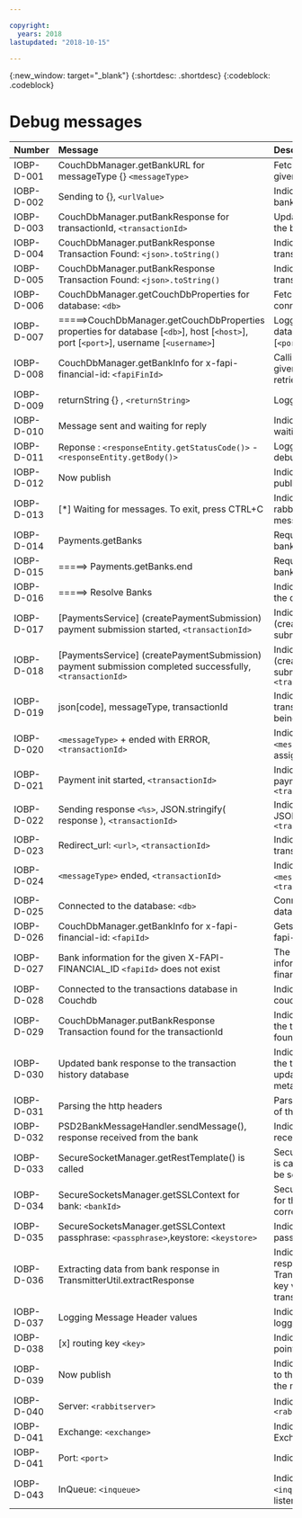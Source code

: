 ```yaml
---

copyright:
  years: 2018
lastupdated: "2018-10-15"

---
```


<!-- Common attributes used in the template are defined as follows: -->
{:new_window: target="_blank"}
{:shortdesc: .shortdesc}
{:codeblock: .codeblock}

# Debug messages

| Number | Message | Description |
| :--- | :--- | :--- |
| IOBP-D-001 | CouchDbManager.getBankURL for messageType {} `<messageType>` | Fetching the bank URL from the database given the message type: `<messageType>` |
| IOBP-D-002 | Sending to {}, `<urlValue>` | Indicates that the request is being sent to bank, `<urlValue>` |
| IOBP-D-003 | CouchDbManager.putBankResponse for transactionId, `<transactionId>` | Updates the transactions database with the bank response metadata |
| IOBP-D-004 | CouchDbManager.putBankResponse Transaction Found: `<json>.toString()` | Indicates the transaction with the given transationId is found |
| IOBP-D-005 | CouchDbManager.putBankResponse Transaction Found: `<json>.toString()` | Indicates the transaction with the given transationId is found |
| IOBP-D-006 | CouchDbManager.getCouchDbProperties for database: `<db>` | Fetching the couchdb properties to connect to database: `<db>` |
| IOBP-D-007 | =====>CouchDbManager.getCouchDbProperties properties for database [`<db>`], host [`<host>`], port [`<port>`], username [`<username>`] | Logging the CouchDb properties for database [`<db>`], host [`<host>`], port [`<port>`], username [`<username>`] |
| IOBP-D-008 | CouchDbManager.getBankInfo for x-fapi-financial-id: `<fapiFinId>` | Calling CouchDbManager.getBankInfo for given x-fapi-financial-id: `<fapiFinId>` to retrieve the bank information |
| IOBP-D-009 | returnString {} , `<returnString>` | Logging the return string |
| IOBP-D-010 | Message sent and waiting for reply | Indicates that the Message is sent and waiting for reply from the bank |
| IOBP-D-011 | Reponse : `<responseEntity.getStatusCode()>` -  `<responseEntity.getBody()>` | Logging the metadata of the response for debugging purpose |
| IOBP-D-012 | Now publish | Indicates that the component is now publishing messages to the queue |
| IOBP-D-013 | [*] Waiting for messages. To exit, press CTRL+C | Indicates the returner is connected to rabbitmq and waiting to consume messages |
| IOBP-D-014 | Payments.getBanks | Request processing to get the list of banks has started |
| IOBP-D-015 | =====> Payments.getBanks.end | Request processing to get the list of banks has ended |
| IOBP-D-016 | =====> Resolve Banks | Indicates the list of banks retrieved from the database |
| IOBP-D-017 | [PaymentsService] (createPaymentSubmission) payment submission started, `<transactionId>` | Indicates [PaymentsService] (createPaymentSubmission) payment submission started, `<transactionId>` |
| IOBP-D-018 | [PaymentsService] (createPaymentSubmission) payment submission completed successfully, `<transactionId>` | Indicates [PaymentsService] (createPaymentSubmission) payment submission completed successfully, `<transactionId>` |
| IOBP-D-019 | json[code], messageType, transactionId | Indicates the json[code], messageType, transactionId for the current request being processed |
| IOBP-D-020 | `<messageType>` + ended with ERROR, `<transactionId>` | Indicates the request processing for `<messageType>` + ended with ERROR, assigned with `<transactionId>` |
| IOBP-D-021 | Payment init started, `<transactionId>` | Indicates the request processing got payment init started, assigned with `<transactionId>` |
| IOBP-D-022 | Sending response `<%s>`, JSON.stringify( response ), `<transactionId>` | Indicates the sending response `<%s>`, JSON.stringify( response ), `<transactionId>` |
| IOBP-D-023 | Redirect\_url: `<url>`, `<transactionId>` | Indicates the redirect\_url: `<url>`, for the transaction `<transactionId>` |
| IOBP-D-024 |`<messageType>` ended, `<transactionId>` | Indicates the request processing for `<messageType>` ended, assigned with `<transactionId>` |
| IOBP-D-025 |Connected to the database: `<db>` | Connected successfully to the backend database: `<db>` |
| IOBP-D-026 | CouchDbManager.getBankInfo for x-fapi-financial-id: `<fapiId>` | Gets the bank information given the x-fapi-financial-id: `<fapiId>` |
| IOBP-D-027 | Bank information for the given X-FAPI-FINANCIAL\_ID `<fapiId>` does not exist | The database does not contain information matching the given x-fapi-financial-id: `<fapiId>` |
| IOBP-D-028 | Connected to the transactions database in Couchdb | Indicates that the connection to the couchdb db is successful |
| IOBP-D-029 | CouchDbManager.putBankResponse Transaction found for the transactionId | Indicates the transaction record matching the transactionId `<transactionId>` is found in the transactions database |
| IOBP-D-030 | Updated bank response to the transaction history database | Indicates the transaction record matching the transactionId `<transactionId>` is updated with the bank response metadata |
| IOBP-D-031 | Parsing the http headers | Parsing the http headers to send it as part of the http request to the bank |
| IOBP-D-032 | PSD2BankMessageHandler.sendMessage(), response received from the bank | Indicates that an http response is received from the bank |
| IOBP-D-033 | SecureSocketManager.getRestTemplate() is called | SecureSocketManager.getRestTemplate() is called to assemble the http request to be sent to the bank |
| IOBP-D-034 | SecureSocketsManager.getSSLContext for bank: `<bankId>` | SecureSocketsManager.getSSLContext for the bank is created by loading the corresponding keystore given the bankId |
| IOBP-D-035 | SecureSocketsManager.getSSLContext passphrase: `<passphrase>`,keystore: `<keystore>` | Indicates the keystore and the passphrase for the bank is loaded |
| IOBP-D-036 | Extracting data from bank response in TransmitterUtil.extractResponse | Indicates Extracting data from bank response in TransmitterUtil.extractRespons given the key value to persist metadata in the transactions database |
| IOBP-D-037 | Logging Message Header values | Indicates that the message headers are logged for debugging purpose |
| IOBP-D-038 | [x] routing key `<key>` | Indicates the routing key of the messages pointing to the queue |
| IOBP-D-039 | Now publish | Indicates that the message is published to the queue matching the routing key in the message |
| IOBP-D-040 | Server: `<rabbitserver>` | Indicates the rabbitmq server Server: `<rabbitserver>` |
| IOBP-D-041 | Exchange: `<exchange>` | Indicates the rabbitmq exchange Exchange: `<exchange>` |
| IOBP-D-041 | Port: `<port>` | Indicates the rabbitmq port Port: `<port>` |
| IOBP-D-043 | InQueue: `<inqueue>` | Indicates the rabbitmq queue InQueue: `<inqueue>` in which the returner is listening |
